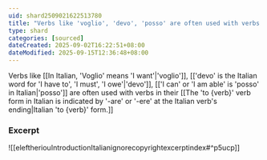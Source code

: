 ```yaml
---
uid: shard2509021622513780
title: "Verbs like 'voglio', 'devo', 'posso' are often used with verbs in their Italian 'to {verb}' form"
type: shard
categories: [sourced]
dateCreated: 2025-09-02T16:22:51+08:00
dateModified: 2025-09-15T12:36:48+08:00
---
```

Verbs like [[In Italian, 'Voglio' means 'I want'|'voglio']], [['devo' is the Italian word for 'I have to', 'I must', 'I owe'|'devo']], [['I can' or 'I am able' is 'posso' in Italian|'posso']] are often used with verbs in their [[The 'to {verb}' verb form in Italian is indicated by '-are' or '-ere' at the Italian verb's ending|Italian 'to {verb}' form.]]
### Excerpt
![[eleftheriouIntroductionItalianignorecopyrightexcerptindex#^p5ucp]]